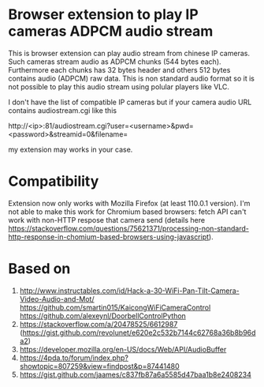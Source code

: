 # Browser extension to play IP cameras ADPCM audio stream
This is browser extension can play audio stream from chinese IP cameras. Such cameras stream audio as ADPCM chunks (544 bytes each). Furthermore each chunks has 32 bytes header and others 512 bytes contains audio (ADPCM) raw data. This is non standard audio format so it is not possible to play this audio stream using polular players like VLC.

I don't have the list of compatible IP cameras but if your camera audio URL contains audiostream.cgi like this

http://\<ip\>:81/audiostream.cgi?user=\<username\>&pwd=\<password\>&streamid=0&filename=

my extension may works in your case.

# Compatibility
Extension now only works with Mozilla Firefox (at least 110.0.1 version). I'm not able to make this work for Chromium based browsers: fetch API can't work with non-HTTP respose that camera send (details here https://stackoverflow.com/questions/75621371/processing-non-standard-http-response-in-chomium-based-browsers-using-javascript).

# Based on

1. http://www.instructables.com/id/Hack-a-30-WiFi-Pan-Tilt-Camera-Video-Audio-and-Mot/
https://github.com/smartin015/KaicongWiFiCameraControl
https://github.com/alexeynl/DoorbellControlPython
2. https://stackoverflow.com/a/20478525/6612987 (https://gist.github.com/revolunet/e620e2c532b7144c62768a36b8b96da2)
3. https://developer.mozilla.org/en-US/docs/Web/API/AudioBuffer
4. https://4pda.to/forum/index.php?showtopic=807259&view=findpost&p=87441480
5. https://gist.github.com/jaames/c837fb87a6a5585d47baa1b8e2408234
